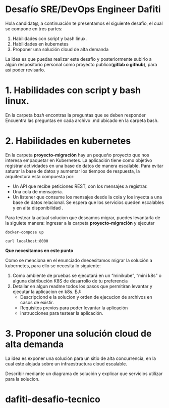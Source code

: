 # Desafío SRE/DevOps Engineer Dafiti

Hola candidat@, a continuación te presentamos el siguiente desafio, el cual se compone en tres partes:

1. Habilidades con script y bash linux.
2. Habilidades en kubernetes
3. Proponer una solución cloud de  alta demanda

La idea es que puedas realizar este desafio y posteriormente subirlo a algún respositorio personal como proyecto publico(**gitlab o github**), para así poder revisarlo.

# **1. Habilidades con script y bash linux.**

En la carpeta *bash* encontras la preguntas que se deben responder
Encuentra las preguntas en cada archivo .md ubicado en la carpeta bash.

# **2. Habilidades en kubernetes**

En la carpeta **proyecto-migración** hay un pequeño proyecto que nos interesa empaquetar en Kubernetes. La aplicación tiene
como objetivo registrar actividades en una base de datos de manera escalable. Para evitar
saturar la base de datos y aumentar los tiempos de respuesta, la arquitectura esta
compuesta por:
- Un API que recibe peticiones REST, con los mensajes a registrar.
- Una cola de mensajería.
- Un listener que consume los mensajes desde la cola y los inyecta a una base de datos relacional.
Se espera que los servicios queden escalables y en alta disponibilidad .

Para testear la actual solucion que deseamos migrar, puedes levantarla de la siguiete manera:
ingresar a la carpeta **proyecto-migración** y ejecutar

`docker-compose up `

`curl localhost:8000`

**Que necesitamos en este punto**<p>
Como se menciona en el enunciado dnecesitamos migrar la solución a kubernetes, para ello se necesita lo siguiente:

1. Como ambiente de pruebas se ejecutará en un “minikube”, “mini k8s” o alguna distribución K8S de desarrollo de tu preferencia
2. Detallar en algun readme todos los pasos que permitiran levantar y ejecutar la aplicacion en k8s. EJ: 
   - Descripciond e la solucion y orden de ejecucion de archivos en casos de existir.
   - Requisitos previos para poder levantar la aplicación
   - instrucciones para testear la aplicación.

 # **3. Proponer una solución cloud de  alta demanda**

La idea es exponer una solución para un sitio de alta concurrencia, en la cual este alojada sobre un infraestructura cloud escalable.

Describir mediante un diagrama de solución y explicar que servicios utilizar para la solucion.


# dafiti-desafio-tecnico
